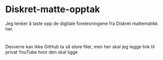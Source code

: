 # Diskret-matte-opptak

Jeg tenker å laste opp de digitale forelesningene fra Diskret mattematikk her.

#

Desverre kan ikke GitHub ta så store filer, men her skal jeg legge link til privat YouTube hvor den skal ligge
